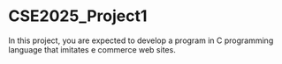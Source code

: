 # CSE2025_Project1
In this project, you are expected to develop a program in C programming language that imitates e commerce web sites.
